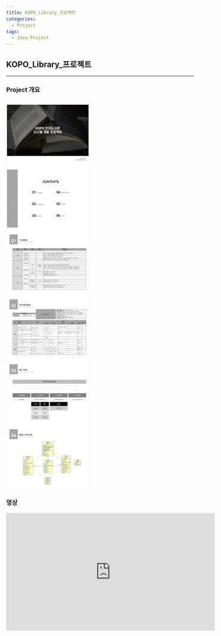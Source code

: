 ```yaml
---
title: KOPO_Library_프로젝트
categories:
  - Project
tags:
  - Java_Project
---
```

## KOPO_Library_프로젝트
---
### Project 개요
<img src="2021_05_05.png"/><br>
---
### 영상
<iframe width="560" height="315" src="https://youtu.be/lMkdZDPfg0Y" frameborder="0" allowfullscreen></iframe>
